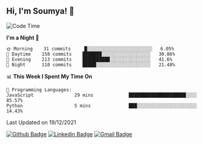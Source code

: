 ## Hi, I'm Soumya! 👋

<!--START_SECTION:waka-->
![Code Time](http://img.shields.io/badge/Code%20Time-288%20hrs%2045%20mins-blue)

**I'm a Night 🦉** 

```text
🌞 Morning    31 commits     █░░░░░░░░░░░░░░░░░░░░░░░░   6.05% 
🌆 Daytime    158 commits    ███████░░░░░░░░░░░░░░░░░░   30.86% 
🌃 Evening    213 commits    ██████████░░░░░░░░░░░░░░░   41.6% 
🌙 Night      110 commits    █████░░░░░░░░░░░░░░░░░░░░   21.48%

```


📊 **This Week I Spent My Time On** 

```text
💬 Programming Languages: 
JavaScript               29 mins             █████████████████████░░░░   85.57% 
Python                   5 mins              ███░░░░░░░░░░░░░░░░░░░░░░   14.43%

```


 Last Updated on 19/12/2021
<!--END_SECTION:waka-->

[![Github Badge](https://img.shields.io/badge/-rubyruins-grey?style=for-the-badge&logo=github&logoColor=white&link=https://github.com/rubyruins/)](https://www.github.com/rubyruins/) 
[![Linkedin Badge](https://img.shields.io/badge/-Soumya%20Parekh-0072b1?style=for-the-badge&logo=Linkedin&logoColor=white&link=https://www.linkedin.com/in/Soumya-Parekh/)](https://www.linkedin.com/in/Soumya-Parekh/) 
[![Gmail Badge](https://img.shields.io/badge/-soumya.parekh@somaiya.edu-c14438?style=for-the-badge&logo=Gmail&logoColor=white&link=mailto:soumya.parekh@somaiya.edu)](mailto:soumya.parekh@somaiya.edu) 
